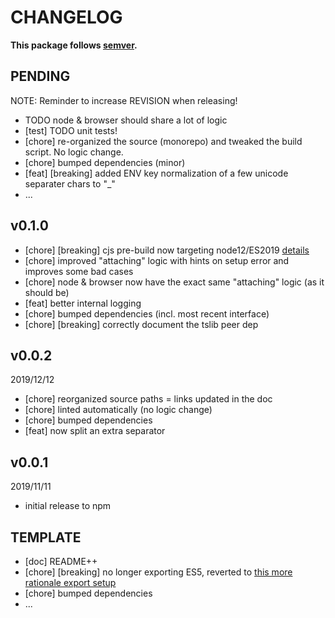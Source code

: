 # CHANGELOG
**This package follows [semver](https://semver.org/).**

## PENDING
NOTE: Reminder to increase REVISION when releasing!
* TODO node & browser should share a lot of logic
* [test] TODO unit tests!
* [chore] re-organized the source (monorepo) and tweaked the build script. No logic change.
* [chore] bumped dependencies (minor)
* [feat] [breaking] added ENV key normalization of a few unicode separater chars to "_"
* ...

## v0.1.0
* [chore] [breaking] cjs pre-build now targeting node12/ES2019 [details](../../CONTRIBUTING/module-exports.md)
* [chore] improved "attaching" logic with hints on setup error and improves some bad cases
* [chore] node & browser now have the exact same "attaching" logic (as it should be)
* [feat] better internal logging
* [chore] bumped dependencies (incl. most recent interface)
* [chore] [breaking] correctly document the tslib peer dep

## v0.0.2
2019/12/12
* [chore] reorganized source paths = links updated in the doc
* [chore] linted automatically (no logic change)
* [chore] bumped dependencies
* [feat] now split an extra separator

## v0.0.1
2019/11/11
* initial release to npm

## TEMPLATE
* [doc] README++
* [chore] [breaking] no longer exporting ES5, reverted to [this more rationale export setup](../../CONTRIBUTING/module-exports.md)
* [chore] bumped dependencies
* ...
